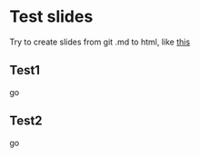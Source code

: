 # Test slides
Try to create slides from git .md to html, like [this](https://github.com/jpetazzo/container.training/tree/master/slides/k8s)
## Test1
go
## Test2
go
